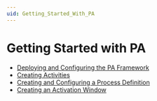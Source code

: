```yaml
---
uid: Getting_Started_With_PA
---
```


# Getting Started with PA

- [Deploying and Configuring the PA Framework](xref:Deploying_and_Configuring_the_PA_Framework)
- [Creating Activities](xref:Creating_Activities)
- [Creating and Configuring a Process Definition](xref:Creating_and_Configuring_a_Process_Definition)
- [Creating an Activation Window](xref:Creating_Activation_Window)
